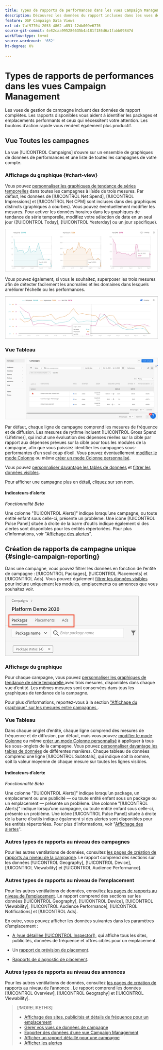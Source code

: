 ```yaml
---
title: Types de rapports de performances dans les vues Campaign Management
description: Découvrez les données du rapport incluses dans les vues de gestion de campagne.
feature: DSP Campaign Data Views
exl-id: 7af97704-2053-4862-a851-12db009e6776
source-git-commit: 4e82caa995286635b4a181f186d6a1fabb09847d
workflow-type: tm+mt
source-wordcount: '652'
ht-degree: 0%

---
```


# Types de rapports de performances dans les vues Campaign Management

Les vues de gestion de campagne incluent des données de rapport complètes. Les rapports disponibles vous aident à identifier les packages et emplacements performants et ceux qui nécessitent votre attention. Les boutons d’action rapide vous rendent également plus productif.

## Vue Toutes les campagnes

La vue [!UICONTROL Campaigns] s’ouvre sur un ensemble de graphiques de données de performances et une liste de toutes les campagnes de votre compte.

### Affichage du graphique {#chart-view}

Vous pouvez [personnaliser les graphiques de tendance de séries temporelles](campaign-data-views-manage.md#data-visualizations-manage) dans toutes les campagnes à l’aide de trois mesures. Par défaut, les données de [!UICONTROL Net Spend], [!UICONTROL Impressions] et [!UICONTROL Net CPM] sont incluses dans des graphiques distincts (graphiques à courbes). Vous pouvez éventuellement modifier les mesures. Pour activer les données horaires dans les graphiques de tendance de série temporelle, modifiez votre sélection de date en un seul jour ([!UICONTROL Today], [!UICONTROL Yesterday] ou un jour spécifique).

![Graphiques de tendance distincts pour trois mesures](/help/dsp/assets/trend-chart-separate.png)

Vous pouvez également, si vous le souhaitez, superposer les trois mesures afin de détecter facilement les anomalies et les domaines dans lesquels améliorer l’échelle ou les performances.

![diagramme de tendance avec superposition](/help/dsp/assets/trend-chart.png)

### Vue Tableau

![Liste des campagnes](/help/dsp/assets/campaigns-list.png)

Par défaut, chaque ligne de campagne comprend les mesures de fréquence et de diffusion. Les mesures de rythme incluent [!UICONTROL Gross Spend (Lifetime)], qui inclut une évaluation des dépenses réelles sur la cible par rapport aux dépenses prévues sur la cible pour tous les modules de la campagne, afin que vous puissiez identifier les campagnes sous-performantes d’un seul coup d’oeil. Vous pouvez éventuellement [modifier le mode Colonne](campaign-data-views-manage.md#column-view-change) ou même [créer un mode Colonne personnalisé](campaign-data-views-manage.md#column-view-create).

Vous pouvez [personnaliser davantage les tables de données](campaign-data-views-manage.md#data-tables-manage) et [filtrer les données visibles](campaign-data-views-manage.md#filter-data-tables).

Pour afficher une campagne plus en détail, cliquez sur son nom.

#### Indicateurs d’alerte

*Fonctionnalité Beta*

Une colonne &quot;[!UICONTROL Alerts]&quot; indique lorsqu’une campagne, ou toute entité enfant sous celle-ci, présente un problème. Une icône [!UICONTROL Pulse Panel] située à droite de la barre d’outils indique également si des alertes sont disponibles pour les entités répertoriées. Pour plus d’informations, voir &quot;[Affichage des alertes](campaign-alerts.md)&quot;.

## Création de rapports de campagne unique {#single-campaign-reporting}

Dans une campagne, vous pouvez filtrer les données en fonction de l’entité de campagne : [!UICONTROL Packages], [!UICONTROL Placements] et [!UICONTROL Ads]. Vous pouvez également [filtrer les données visibles](campaign-data-views-manage.md#filter-data-tables) pour inclure uniquement les modules, emplacements ou annonces que vous souhaitez voir.

![Onglets d’entité Campaign](/help/dsp/assets/campaign-subtabs.png)

### Affichage du graphique

Pour chaque campagne, vous pouvez [ personnaliser les graphiques de tendance de série temporelle ](campaign-data-views-manage.md#data-visualizations-manage) avec trois mesures, disponibles dans chaque vue d’entité. Les mêmes mesures sont conservées dans tous les graphiques de tendance de la campagne.

Pour plus d’informations, reportez-vous à la section [ &quot;Affichage du graphique&quot; sur les mesures entre campagnes ](#chart-view).

### Vue Tableau

Dans chaque onglet d’entité, chaque ligne comprend des mesures de fréquence et de diffusion, par défaut, mais vous pouvez [modifier le mode Colonne](campaign-data-views-manage.md#column-view-change) ou même [créer un mode Colonne personnalisé](campaign-data-views-manage.md#column-view-create) à appliquer à tous les sous-onglets de la campagne. Vous pouvez [personnaliser davantage les tables de données](campaign-data-views-manage.md#data-tables-manage) de différentes manières. Chaque tableau de données comprend une ligne [!UICONTROL Subtotals], qui indique soit la somme, soit la valeur moyenne de chaque mesure sur toutes les lignes visibles.

#### Indicateurs d’alerte

*Fonctionnalité Beta*

Une colonne &quot;[!UICONTROL Alerts]&quot; indique lorsqu’un package, un emplacement ou une publicité — ou toute entité enfant sous un package ou un emplacement — présente un problème. Une colonne &quot;[!UICONTROL Alerts]&quot; indique lorsqu’une campagne, ou toute entité enfant sous celle-ci, présente un problème. Une icône [!UICONTROL Pulse Panel] située à droite de la barre d’outils indique également si des alertes sont disponibles pour les entités répertoriées. Pour plus d’informations, voir &quot;[Affichage des alertes](campaign-alerts.md)&quot;.

### Autres types de rapports au niveau des campagnes

Pour les autres ventilations de données, consultez [les pages de création de rapports au niveau de la campagne](/help/dsp/campaign-management/campaigns/campaign-view-report.md). Le rapport comprend des sections sur les données [!UICONTROL Geography], [!UICONTROL Device], [!UICONTROL Viewability] et [!UICONTROL Audience Performance].

### Autres types de rapports au niveau de l’emplacement

Pour les autres ventilations de données, consultez [les pages de rapports au niveau de l’emplacement](/help/dsp/campaign-management/placements/placement-view-report.md). Le rapport comprend des sections sur les données [!UICONTROL Geography], [!UICONTROL Device], [!UICONTROL Viewability], [!UICONTROL Audience Performance], [!UICONTROL Notifications] et [!UICONTROL Ads].

En outre, vous pouvez afficher les données suivantes dans les paramètres d’emplacement :

* [A (vue détaillée [!UICONTROL Inspector])](placement-details-view.md), qui affiche tous les sites, publicités, données de fréquence et offres ciblés pour un emplacement.

* Un [rapport de prévision de placement](/help/dsp/campaign-management/reports/placement-forecast.md).

* [Rapports de diagnostic de placement](/help/dsp/campaign-management/reports/placement-diagnostics.md).


### Autres types de rapports au niveau des annonces

Pour les autres ventilations de données, consultez [les pages de création de rapports au niveau de l’annonce ](/help/dsp/campaign-management/ads/ad-view-report.md). Le rapport comprend les données [!UICONTROL Overview], [!UICONTROL Geography] et [!UICONTROL Viewability].

>[!MORELIKETHIS]
>
>* [Affichage des sites, publicités et détails de fréquence pour un emplacement](placement-details-view.md)
>* [Gérer vos vues de données de campagne](campaign-data-views-manage.md)
>* [Exporter des données d’une vue Campaign Management](campaign-export-data.md)
>* [Afficher un rapport détaillé pour une campagne](/help/dsp/campaign-management/campaigns/campaign-view-report.md)
>* [Afficher les alertes](campaign-alerts.md)
